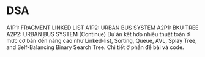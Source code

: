 # DSA

A1P1: FRAGMENT LINKED LIST
A1P2: URBAN BUS SYSTEM
A2P1: BKU TREE
A2P2: URBAN BUS SYSTEM (Continue)
Dự án kết hợp nhiều thuật toán ở mức cơ bản đến nâng cao như Linked-list, Sorting, Queue, AVL, Splay Tree, and Self-Balancing Binary Search Tree.
Chi tiết ở phần đề bài và code.
